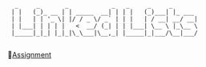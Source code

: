 ```
  _     _       _            _   _     _     _       
 | |   (_)_ __ | | _____  __| | | |   (_)___| |_ ___ 
 | |   | | '_ \| |/ / _ \/ _` | | |   | / __| __/ __|
 | |___| | | | |   <  __/ (_| | | |___| \__ \ |_\__ \
 |_____|_|_| |_|_|\_\___|\__,_| |_____|_|___/\__|___/
                                                     
```
🎯[Assignment](https://www.theodinproject.com/lessons/javascript-linked-lists)